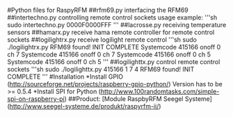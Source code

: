 #Python files for RaspyRFM
##rfm69.py
interfacing the RFM69
##intertechno.py
controlling remote control sockets
usage example:
'''sh
sudo intertechno.py 0000F0000FFF
'''
##lacrosse.py
receiving temperature sensors
##hamarx.py
receive hama remote controller for remote control sockets
##logilightrx.py
receive logilight remote control
'''sh
sudo ./logilightrx.py
RFM69 found!
INIT COMPLETE
Systemcode 415166 onoff 0 ch 7
Systemcode 415166 onoff 0 ch 7
Systemcode 415166 onoff 0 ch 5
Systemcode 415166 onoff 0 ch 5
'''
##logilighttx.py
control remote control sockets
'''sh
sudo ./logilighttx.py 415166 1 7 4
RFM69 found!
INIT COMPLETE
'''
#Installation
*Install GPIO
(http://sourceforge.net/projects/raspberry-gpio-python/)
Version has to be >= 0.5.4
*Install SPI for Python
(http://www.100randomtasks.com/simple-spi-on-raspberry-pi)
##Product:
[Module RaspbyRFM Seegel Systeme] (http://www.seegel-systeme.de/produkt/raspyrfm-ii/)
